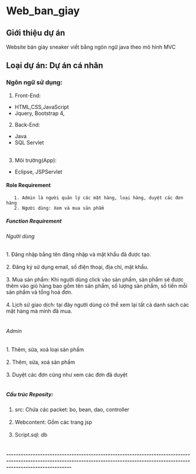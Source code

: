 # Web_ban_giay
<h2> Giới thiệu dự án</h2>Website bán giày sneaker viết bằng ngôn ngữ java theo mô hình MVC <br>  

## Loại dự án: Dự án cá nhân 

### Ngôn ngữ sử dụng:
1. Front-End: <br>
* HTML,CSS,JavaScript<br>
* Jquery, Bootstrap 4,
2. Back-End:<br> 
* Java<br>
* SQL Servlet<br><br>
3. Môi trường(App):<br>
* Eclipse, JSPServlet

#### Role Requirement  
       1. Admin là người quản lý các mặt hàng, loại hàng, duyệt các đơn hàng  
       2. Người dùng: Xem và mua sản phẩm
##### Function Requirement  
<h6>Người dùng</h6>
1. Đăng nhập bằng tên đăng nhập và mật khẩu đã được tạo.<br><br>
2. Đăng ký sử dụng email, số điện thoại, địa chỉ, mật khẩu.<br><br>
3. Mua sản phẩm: Khi người dùng click vào sản phẩm, sản phẩm sẽ được thêm vào giỏ hàng bao gồm tên sản phẩm, số lượng sản phẩm, số tiền mỗi sản phẩm và tổng hoá đơn.<br><br>
4. Lịch sử giao dịch: tại đây người dùng có thể xem lại tất cả danh sách các mặt hàng mà mình đã mua.<br><br>

<h6>Admin</h6>
1. Thêm, sửa, xoá loại sản phẩm<br><br>
2. Thêm, sửa, xoá sản phẩm<br><br>
3. Duyệt các đơn cũng như xem các đơn đã duyệt<br><br>  

##### Cấu trúc Reposity:
1. src: Chứa các packet: bo, bean, dao, controller  <br><br>
2. Webcontent: Gồm các trang jsp  <br><br>
3. Script.sql: db<br><br>

##### -----------------------------------------------------------------------------------------------------------------------------------------------------------------------------------

